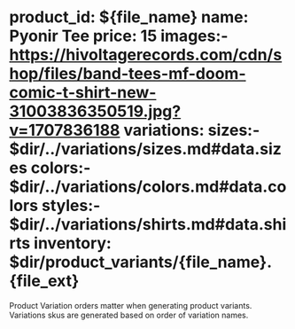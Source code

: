product_id: ${file_name}
name: Pyonir Tee
price: 15
images:- https://hivoltagerecords.com/cdn/shop/files/band-tees-mf-doom-comic-t-shirt-new-31003836350519.jpg?v=1707836188
variations:
    sizes:- $dir/../variations/sizes.md#data.sizes
    colors:- $dir/../variations/colors.md#data.colors
    styles:- $dir/../variations/shirts.md#data.shirts
inventory: $dir/product_variants/{file_name}.{file_ext}
===
Product Variation orders matter when generating product variants. 
Variations skus are generated based on order of variation names.